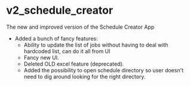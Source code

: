 # v2_schedule_creator
The new and improved version of the Schedule Creator App

 - Added a bunch of fancy features:
    - Ability to update the list of jobs without having to deal with hardcoded list, can do it all from UI
    - Fancy new UI.
    - Deleted OLD excel feature (deprecated).
    - Added the possibility to open schedule directory so user doesn't need to dig around looking for the right directory.
  
